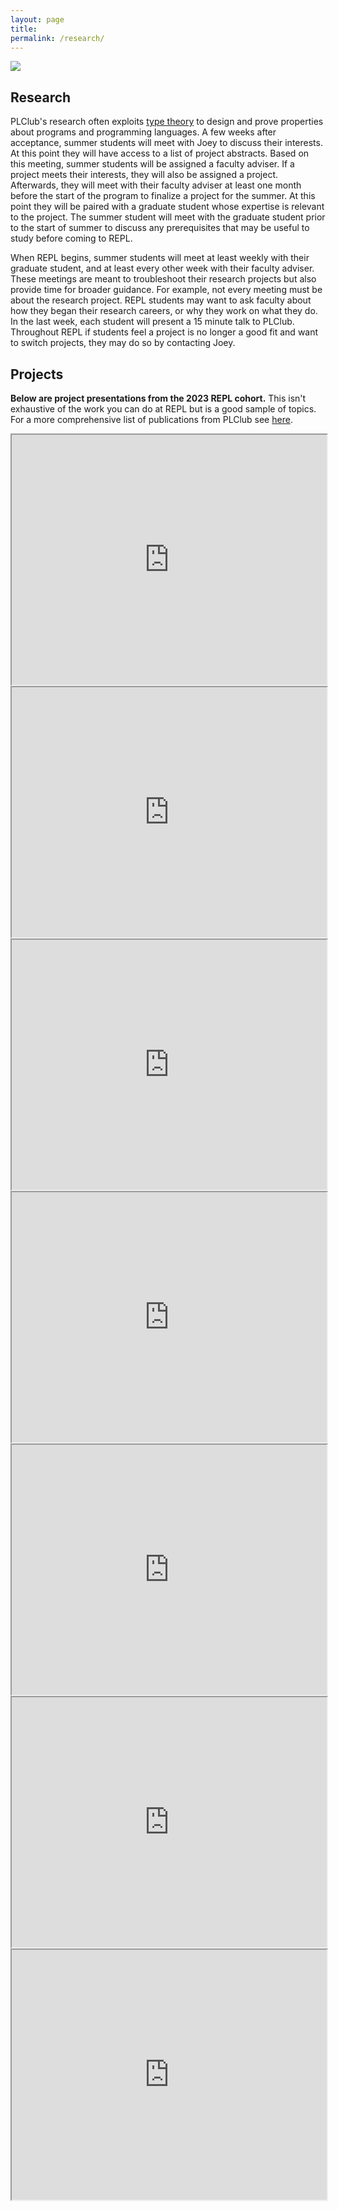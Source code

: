 ```yaml
---
layout: page
title: 
permalink: /research/
---
```


<img align="center" src="/images/weirich1.png">

## Research

PLClub's research often exploits [type theory](https://en.wikipedia.org/wiki/Type_theory) to design and prove properties about programs and programming languages. A few weeks after acceptance, summer students will meet with Joey to discuss their interests. At this point they will have access to a list of project abstracts. Based on this meeting, summer students will be assigned a faculty adviser. If a project meets their interests, they will also be assigned a project. Afterwards, they will meet with their faculty adviser at least one month before the start of the program to finalize a project for the summer. At this point they will be paired with a graduate student whose expertise is relevant to the project. The summer student will meet with the graduate student prior to the start of summer to discuss any prerequisites that may be useful to study before coming to REPL.

When REPL begins, summer students will meet at least weekly with their graduate student, and at least every other week with their faculty adviser. These meetings are meant to troubleshoot their research projects but also provide time for broader guidance. For example, not every meeting must be about the research project. REPL students may want to ask faculty about how they began their research careers, or why they work on what they do. In the last week, each student will present a 15 minute talk to PLClub. Throughout REPL if students feel a project is no longer a good fit and want to switch projects, they may do so by contacting Joey.

## Projects

**Below are project presentations from the 2023 REPL cohort.** This isn't exhaustive of the work you can do at REPL but is a good sample of topics. For a more comprehensive list of publications from PLClub see [here](https://www.cis.upenn.edu/~plclub/papers/).

<iframe src="https://drive.google.com/file/d/1CjYJ3NIkLMYiXEiWoHdLC-uCOkFD8DHV/preview" width="100%" height="400px" style="border:15;"></iframe>

<iframe src="https://drive.google.com/file/d/1OAW29gr6dOVAOEILRa-UulhtBJy1q9h7/preview" width="100%" height="400px" style="border:15;"></iframe>

<iframe src="https://drive.google.com/file/d/1whzniq6BXGHiUEeOyBYamAKgWKAp6OmZ/preview" width="100%" height="400px" style="border:15;"></iframe>

<iframe src="https://drive.google.com/file/d/178NAGWpQXSpnfEPlBN7VZeriJTvjW2GL/preview" width="100%" height="400px" style="border:15;"></iframe>

<iframe src="https://drive.google.com/file/d/1zh3CeAO8O3fjMEhS8xM6HFFg7l9SUSPP/preview" width="100%" height="400px" style="border:15;"></iframe>

<iframe src="https://drive.google.com/file/d/1-uPYoW36G5qSD2HAOE6FNx0B1bZGEjCT/preview" width="100%" height="400px" style="border:15;"></iframe>

<iframe src="https://drive.google.com/file/d/1JSQgRs6jjbF7oV2uT5tzPD6j-6yKlWVO/preview" width="100%" height="400px" style="border:15;"></iframe>





